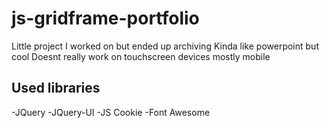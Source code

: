 # js-gridframe-portfolio
Little project I worked on but ended up archiving
Kinda like powerpoint but cool
Doesnt really work on touchscreen devices mostly mobile

## Used libraries
-JQuery
-JQuery-UI
-JS Cookie
-Font Awesome
